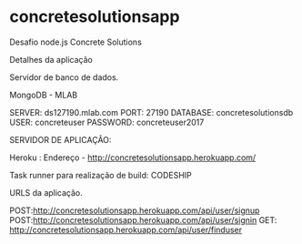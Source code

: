 # concretesolutionsapp
Desafio node.js Concrete Solutions

Detalhes da aplicação

Servidor de banco de dados.

MongoDB - MLAB

SERVER: ds127190.mlab.com
PORT: 27190
DATABASE: concretesolutionsdb 
USER: concreteuser
PASSWORD: concreteuser2017

SERVIDOR DE APLICAÇÃO:

Heroku : Endereço - http://concretesolutionsapp.herokuapp.com/

Task runner para realização de build:
CODESHIP

URLS da aplicação.

POST:http://concretesolutionsapp.herokuapp.com/api/user/signup
POST:http://concretesolutionsapp.herokuapp.com/api/user/signin
GET: http://concretesolutionsapp.herokuapp.com/api/user/finduser


